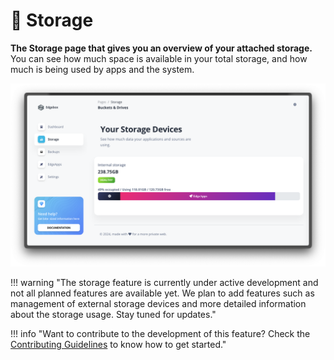 # 💾 Storage

**The Storage page that gives you an overview of your attached storage.** You can see how much space is available in your total storage, and how much is being used by apps and the system.

![Storage Overview](../assets/images/storage-overview.png)

!!! warning "The storage feature is currently under active development and not all planned features are available yet. We plan to add features such as management of external storage devices and more detailed information about the storage usage. Stay tuned for updates."

!!! info "Want to contribute to the development of this feature? Check the [Contributing Guidelines](../contributing.md) to know how to get started."
